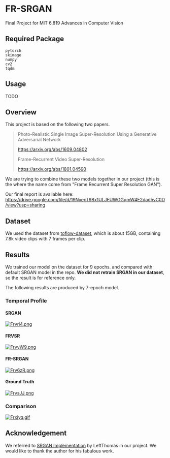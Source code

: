 # FR-SRGAN

Final Project for MIT 6.819 Advances in Computer Vision

## Required Package

```
pytorch
skimage
numpy
cv2
tqdm
```

## Usage

TODO

## Overview

This project is based on the following two papers.

> Photo-Realistic Single Image Super-Resolution Using a Generative Adversarial Network 
>
> https://arxiv.org/abs/1609.04802
>
> Frame-Recurrent Video Super-Resolution 
>
> https://arxiv.org/abs/1801.04590

We are trying to combine these two models together in our project (this is the where the name come from "Frame Recurrent Super Resolution GAN").

Our final report is available here:
https://drive.google.com/file/d/19NxecT98x1ULJFUWGGqmW4E2dadhvC0D/view?usp=sharing

## Dataset

We used the dataset from [toflow-dataset](http://data.csail.mit.edu/tofu/testset/vimeo_test_clean.zip), which is about 15GB, containing 7.8k video clips with 7 frames per clip.

## Results

We trained our model on the dataset for 9 epochs. and compared with default SRGAN model in the repo. **We did not retrain SRGAN in our dataset**, so the result is for reference only.

The following results are produced by 7-epoch model. 

### Temporal Profile

#### SRGAN
[![Frvri4.png](https://s1.ax1x.com/2018/12/21/Frvri4.png)](https://imgchr.com/i/Frvri4)

#### FRVSR
[![FrvyW9.png](https://s1.ax1x.com/2018/12/21/FrvyW9.png)](https://imgchr.com/i/FrvyW9)

#### FR-SRGAN
[![Frv6zR.png](https://s1.ax1x.com/2018/12/21/Frv6zR.png)](https://imgchr.com/i/Frv6zR)

#### Ground Truth
[![FrvsJJ.png](https://s1.ax1x.com/2018/12/21/FrvsJJ.png)](https://imgchr.com/i/FrvsJJ)






### Comparison
[![Frxiyq.gif](https://s1.ax1x.com/2018/12/21/Frxiyq.gif)](https://imgchr.com/i/Frxiyq)

## Acknowledgement

We referred to [SRGAN Implementation](https://github.com/leftthomas/SRGAN) by LeftThomas in our project. We would like to thank the author for his fabulous work.
